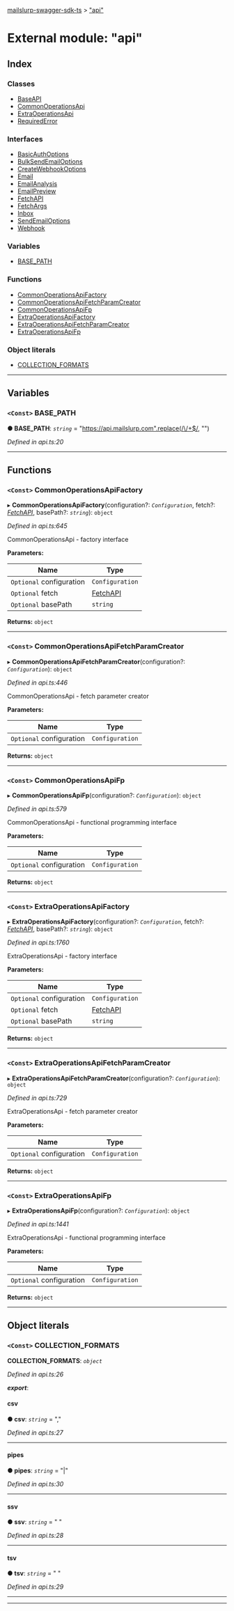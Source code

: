 [mailslurp-swagger-sdk-ts](../README.md) > ["api"](../modules/_api_.md)

# External module: "api"

## Index

### Classes

* [BaseAPI](../classes/_api_.baseapi.md)
* [CommonOperationsApi](../classes/_api_.commonoperationsapi.md)
* [ExtraOperationsApi](../classes/_api_.extraoperationsapi.md)
* [RequiredError](../classes/_api_.requirederror.md)

### Interfaces

* [BasicAuthOptions](../interfaces/_api_.basicauthoptions.md)
* [BulkSendEmailOptions](../interfaces/_api_.bulksendemailoptions.md)
* [CreateWebhookOptions](../interfaces/_api_.createwebhookoptions.md)
* [Email](../interfaces/_api_.email.md)
* [EmailAnalysis](../interfaces/_api_.emailanalysis.md)
* [EmailPreview](../interfaces/_api_.emailpreview.md)
* [FetchAPI](../interfaces/_api_.fetchapi.md)
* [FetchArgs](../interfaces/_api_.fetchargs.md)
* [Inbox](../interfaces/_api_.inbox.md)
* [SendEmailOptions](../interfaces/_api_.sendemailoptions.md)
* [Webhook](../interfaces/_api_.webhook.md)

### Variables

* [BASE_PATH](_api_.md#base_path)

### Functions

* [CommonOperationsApiFactory](_api_.md#commonoperationsapifactory)
* [CommonOperationsApiFetchParamCreator](_api_.md#commonoperationsapifetchparamcreator)
* [CommonOperationsApiFp](_api_.md#commonoperationsapifp)
* [ExtraOperationsApiFactory](_api_.md#extraoperationsapifactory)
* [ExtraOperationsApiFetchParamCreator](_api_.md#extraoperationsapifetchparamcreator)
* [ExtraOperationsApiFp](_api_.md#extraoperationsapifp)

### Object literals

* [COLLECTION_FORMATS](_api_.md#collection_formats)

---

## Variables

<a id="base_path"></a>

### `<Const>` BASE_PATH

**● BASE_PATH**: *`string`* =  "https://api.mailslurp.com".replace(/\/+$/, "")

*Defined in api.ts:20*

___

## Functions

<a id="commonoperationsapifactory"></a>

### `<Const>` CommonOperationsApiFactory

▸ **CommonOperationsApiFactory**(configuration?: *`Configuration`*, fetch?: *[FetchAPI](../interfaces/_api_.fetchapi.md)*, basePath?: *`string`*): `object`

*Defined in api.ts:645*

CommonOperationsApi - factory interface

**Parameters:**

| Name | Type |
| ------ | ------ |
| `Optional` configuration | `Configuration` |
| `Optional` fetch | [FetchAPI](../interfaces/_api_.fetchapi.md) |
| `Optional` basePath | `string` |

**Returns:** `object`

___
<a id="commonoperationsapifetchparamcreator"></a>

### `<Const>` CommonOperationsApiFetchParamCreator

▸ **CommonOperationsApiFetchParamCreator**(configuration?: *`Configuration`*): `object`

*Defined in api.ts:446*

CommonOperationsApi - fetch parameter creator

**Parameters:**

| Name | Type |
| ------ | ------ |
| `Optional` configuration | `Configuration` |

**Returns:** `object`

___
<a id="commonoperationsapifp"></a>

### `<Const>` CommonOperationsApiFp

▸ **CommonOperationsApiFp**(configuration?: *`Configuration`*): `object`

*Defined in api.ts:579*

CommonOperationsApi - functional programming interface

**Parameters:**

| Name | Type |
| ------ | ------ |
| `Optional` configuration | `Configuration` |

**Returns:** `object`

___
<a id="extraoperationsapifactory"></a>

### `<Const>` ExtraOperationsApiFactory

▸ **ExtraOperationsApiFactory**(configuration?: *`Configuration`*, fetch?: *[FetchAPI](../interfaces/_api_.fetchapi.md)*, basePath?: *`string`*): `object`

*Defined in api.ts:1760*

ExtraOperationsApi - factory interface

**Parameters:**

| Name | Type |
| ------ | ------ |
| `Optional` configuration | `Configuration` |
| `Optional` fetch | [FetchAPI](../interfaces/_api_.fetchapi.md) |
| `Optional` basePath | `string` |

**Returns:** `object`

___
<a id="extraoperationsapifetchparamcreator"></a>

### `<Const>` ExtraOperationsApiFetchParamCreator

▸ **ExtraOperationsApiFetchParamCreator**(configuration?: *`Configuration`*): `object`

*Defined in api.ts:729*

ExtraOperationsApi - fetch parameter creator

**Parameters:**

| Name | Type |
| ------ | ------ |
| `Optional` configuration | `Configuration` |

**Returns:** `object`

___
<a id="extraoperationsapifp"></a>

### `<Const>` ExtraOperationsApiFp

▸ **ExtraOperationsApiFp**(configuration?: *`Configuration`*): `object`

*Defined in api.ts:1441*

ExtraOperationsApi - functional programming interface

**Parameters:**

| Name | Type |
| ------ | ------ |
| `Optional` configuration | `Configuration` |

**Returns:** `object`

___

## Object literals

<a id="collection_formats"></a>

### `<Const>` COLLECTION_FORMATS

**COLLECTION_FORMATS**: *`object`*

*Defined in api.ts:26*

*__export__*: 

<a id="collection_formats.csv"></a>

####  csv

**● csv**: *`string`* = ","

*Defined in api.ts:27*

___
<a id="collection_formats.pipes"></a>

####  pipes

**● pipes**: *`string`* = "|"

*Defined in api.ts:30*

___
<a id="collection_formats.ssv"></a>

####  ssv

**● ssv**: *`string`* = " "

*Defined in api.ts:28*

___
<a id="collection_formats.tsv"></a>

####  tsv

**● tsv**: *`string`* = "	"

*Defined in api.ts:29*

___

___


